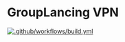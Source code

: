 # GroupLancing VPN

[![.github/workflows/build.yml](https://github.com/jexroid/group/actions/workflows/build.yml/badge.svg)](https://github.com/jexroid/group/actions/workflows/build.yml)
